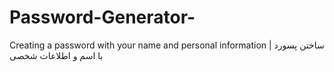 # Password-Generator-
Creating a password with your name and personal information | ساختن پسورد با اسم و اطلاعات شخصی 
